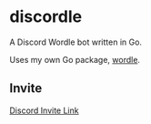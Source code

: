 # discordle

A Discord Wordle bot written in Go.

Uses my own Go package, [wordle](https://github.com/vidhanio/wordle).

## Invite

[Discord Invite Link](https://discord.com/api/oauth2/authorize?client_id=935558888718209024&permissions=0&scope=bot%20applications.commands)
